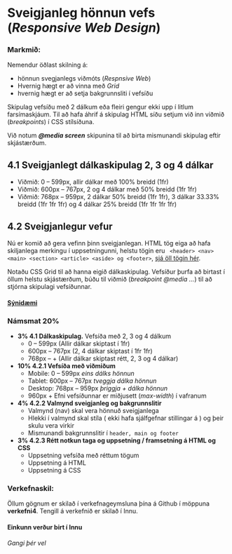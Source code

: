 # Sveigjanleg hönnun vefs  (_Responsive Web Design_)
 
### Markmið:

Nemendur öðlast skilning á:

* hönnun svegjanlegs viðmóts (_Respnsive Web_)
* Hvernig hægt er að vinna með _Grid_ 
* hvernig hægt er að setja bakgrunnsliti í vefsíðu


Skipulag vefsíðu með 2 dálkum eða fleiri gengur ekki upp í litlum farsímaskjáum. Til að hafa áhrif á skipulag HTML síðu setjum við inn viðmið (_breakpoints_) í CSS stílsíðuna.  

Við notum **_@media screen_** skipunina til að birta mismunandi skipulag eftir skjástærðum.  

## 4.1 Sveigjanlegt dálkaskipulag 2, 3 og 4 dálkar

* Viðmið: 0 – 599px, allir dálkar með 100% breidd (1fr)
* Viðmið: 600px – 767px, 2 og 4 dálkar með 50% breidd (1fr 1fr)
* Viðmið: 768px – 959px, 2 dálkar 50% breidd (1fr 1fr), 3 dálkar 33.33% breidd (1fr 1fr 1fr) og 4 dálkar 25% breidd (1fr 1fr 1fr 1fr)

## 4.2 Sveigjanlegur vefur

Nú er komið að gera vefinn þinn sveigjanlegan. HTML tög eiga að hafa skiljanlega merkingu í uppsetningunni,  helstu tögin eru ` <header> <nav> <main> <section> <article> <aside> og <footer>`, [sjá öll tögin hér](https://www.w3schools.com/html/html5_semantic_elements.asp).  

Notaðu CSS Grid til að hanna eigið dálkaskipulag. Vefsíður þurfa að birtast í öllum helstu skjástærðum, búðu til viðmið (_breakpoint @media …_) til að stjórna skipulagi vefsíðunnar. 

#### [Sýnidæmi](https://vefgrunnur.github.io/synidaemi/verkefni-4/index.html)

### Námsmat 20% 

* **3% 4.1 Dálkaskipulag.** Vefsíða með 2, 3 og 4 dálkum  
    * 0 – 599px (Allir dálkar skiptast í 1fr)
    * 600px – 767px (2, 4 dálkar skiptast í 1fr 1fr)
    * 768px – + (Allir dálkar skiptast rétt, 2, 3 og 4 dálkar)
* **10% 4.2.1 Vefsíða með viðmiðum**
    * Mobile: 0 – 599px  _eins dálks hönnun_  
    * Tablet: 600px – 767px _tveggja dálka hönnun_
    * Desktop: 768px – 959px _þriggja + dálka hönnun_
    * 960px + Efni vefsíðunnar er miðjusett (_max-width_) í vafranum
*  **4% 4.2.2 Valmynd sveigjanleg og bakgrunnslitir**
    * Valmynd (nav) skal vera hönnuð sveigjanlega
    * Hlekki í valmynd skal stíla ( ekki hafa sjálfgefnar stillingar á ) og þeir skulu vera virkir
    * Mismunandi bakgrunnslitir í `header, main og footer`
*  **3% 4.2.3 Rétt notkun taga og uppsetning / framsetning á HTML og CSS**
    * Uppsetning vefsíða með réttum tögum  
    * Uppsetning á HTML
    * Uppsetning á CSS

### Verkefnaskil:  

Öllum gögnum er skilað í verkefnageymsluna þína á Github í möppuna **verkefni4**. Tengill á verkefnið er skilað í Innu.

#### Einkunn verður birt í Innu

_Gangi þér vel_
